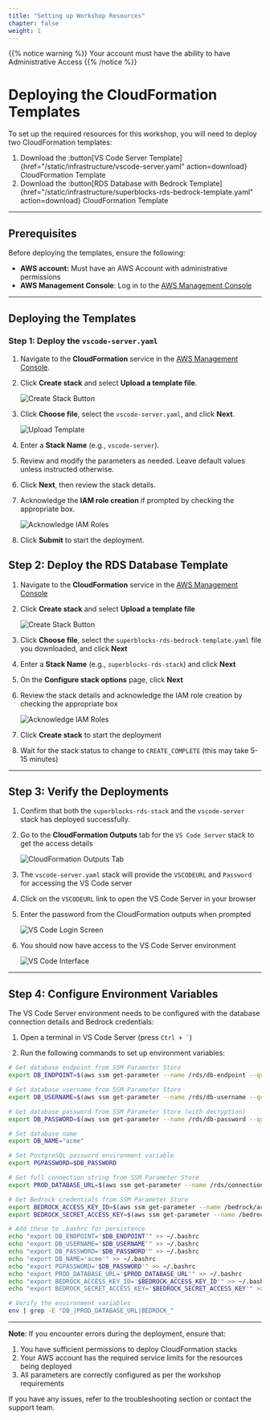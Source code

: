 ```yaml
---
title: "Setting up Workshop Resources"
chapter: false
weight: 1
---
```


{{% notice warning %}}
Your account must have the ability to have Administrative Access
{{% /notice %}}

# Deploying the CloudFormation Templates  

To set up the required resources for this workshop, you will need to deploy two CloudFormation templates:

1. Download the :button[VS Code Server Template]{href="/static/infrastructure/vscode-server.yaml" action=download} CloudFormation Template
2. Download the :button[RDS Database with Bedrock Template]{href="/static/infrastructure/superblocks-rds-bedrock-template.yaml" action=download} CloudFormation Template

---

## Prerequisites  

Before deploying the templates, ensure the following:  

- **AWS account:** Must have an AWS Account with administrative permissions
- **AWS Management Console**: Log in to the [AWS Management Console](https://aws.amazon.com/console/)

---

## Deploying the Templates  

### Step 1: Deploy the `vscode-server.yaml`  

1. Navigate to the **CloudFormation** service in the [AWS Management Console](https://console.aws.amazon.com/cloudformation/).  
2. Click **Create stack** and select **Upload a template file**.

   ![Create Stack Button](/images/cloudformation-create-stack.png)  

3. Click **Choose file**, select the `vscode-server.yaml`, and click **Next**.  

   ![Upload Template](/images/cloudformation-upload-template.png)  

4. Enter a **Stack Name** (e.g., `vscode-server`).  
5. Review and modify the parameters as needed. Leave default values unless instructed otherwise.  

6. Click **Next**, then review the stack details.  
7. Acknowledge the **IAM role creation** if prompted by checking the appropriate box.  

   ![Acknowledge IAM Roles](/images/cloudformation-acknowledge-iam.png)  

8. Click **Submit** to start the deployment.

## Step 2: Deploy the RDS Database Template  

1. Navigate to the **CloudFormation** service in the [AWS Management Console](https://aws.amazon.com/console/)
2. Click **Create stack** and select **Upload a template file**

   ![Create Stack Button](/images/cloudformation-create-stack.png)  

3. Click **Choose file**, select the `superblocks-rds-bedrock-template.yaml` file you downloaded, and click **Next**
4. Enter a **Stack Name** (e.g., `superblocks-rds-stack`) and click **Next**
5. On the **Configure stack options** page, click **Next**
6. Review the stack details and acknowledge the IAM role creation by checking the appropriate box

   ![Acknowledge IAM Roles](/images/cloudformation-acknowledge-iam.png)  

7. Click **Create stack** to start the deployment

8. Wait for the stack status to change to `CREATE_COMPLETE` (this may take 5-15 minutes)


---

## Step 3: Verify the Deployments

1. Confirm that both the `superblocks-rds-stack` and the `vscode-server` stack has deployed successfully.

2. Go to the **CloudFormation Outputs** tab for the `VS Code Server` stack to get the access details

   ![CloudFormation Outputs Tab](/images/cloudformation-outputs.png)  

3. The `vscode-server.yaml` stack will provide the `VSCODEURL` and `Password` for accessing the VS Code server

4. Click on the `VSCODEURL` link to open the VS Code Server in your browser

5. Enter the password from the CloudFormation outputs when prompted

   ![VS Code Login Screen](/images/Vscode-server-login.png)

6. You should now have access to the VS Code Server environment

   ![VS Code Interface](/images/Vscode-server-interface.png)

---

## Step 4: Configure Environment Variables

The VS Code Server environment needs to be configured with the database connection details and Bedrock credentials:

1. Open a terminal in VS Code Server (press `` Ctrl + ` ``)

2. Run the following commands to set up environment variables:

```bash
# Get database endpoint from SSM Parameter Store
export DB_ENDPOINT=$(aws ssm get-parameter --name /rds/db-endpoint --query 'Parameter.Value' --output text)

# Get database username from SSM Parameter Store
export DB_USERNAME=$(aws ssm get-parameter --name /rds/db-username --query 'Parameter.Value' --output text)

# Get database password from SSM Parameter Store (with decryption)
export DB_PASSWORD=$(aws ssm get-parameter --name /rds/db-password --query 'Parameter.Value' --output text --with-decryption)

# Set database name
export DB_NAME="acme"

# Set PostgreSQL password environment variable
export PGPASSWORD=$DB_PASSWORD

# Get full connection string from SSM Parameter Store
export PROD_DATABASE_URL=$(aws ssm get-parameter --name /rds/connection-string --query 'Parameter.Value' --output text --with-decryption)

# Get Bedrock credentials from SSM Parameter Store
export BEDROCK_ACCESS_KEY_ID=$(aws ssm get-parameter --name /bedrock/access-key-id --query 'Parameter.Value' --output text)
export BEDROCK_SECRET_ACCESS_KEY=$(aws ssm get-parameter --name /bedrock/secret-access-key --query 'Parameter.Value' --output text --with-decryption)

# Add these to .bashrc for persistence
echo "export DB_ENDPOINT='$DB_ENDPOINT'" >> ~/.bashrc
echo "export DB_USERNAME='$DB_USERNAME'" >> ~/.bashrc
echo "export DB_PASSWORD='$DB_PASSWORD'" >> ~/.bashrc
echo "export DB_NAME='acme'" >> ~/.bashrc
echo "export PGPASSWORD='$DB_PASSWORD'" >> ~/.bashrc
echo "export PROD_DATABASE_URL='$PROD_DATABASE_URL'" >> ~/.bashrc
echo "export BEDROCK_ACCESS_KEY_ID='$BEDROCK_ACCESS_KEY_ID'" >> ~/.bashrc
echo "export BEDROCK_SECRET_ACCESS_KEY='$BEDROCK_SECRET_ACCESS_KEY'" >> ~/.bashrc

# Verify the environment variables
env | grep -E "DB_|PROD_DATABASE_URL|BEDROCK_"
```

---

**Note**: If you encounter errors during the deployment, ensure that:  

1. You have sufficient permissions to deploy CloudFormation stacks
2. Your AWS account has the required service limits for the resources being deployed
3. All parameters are correctly configured as per the workshop requirements

If you have any issues, refer to the troubleshooting section or contact the support team.
